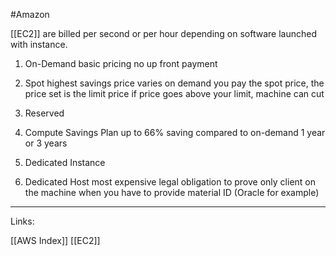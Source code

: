 #Amazon 


[[EC2]] are billed per second or per hour depending on software launched with instance.


1. On-Demand
	basic pricing 
	no up front payment 

2. Spot
	 highest savings
	 price varies on demand 
	 you pay the spot price, the price set is the limit price
	 if price goes above your limit, machine can cut  

3. Reserved

4. Compute Savings Plan
	 up to 66% saving compared to on-demand
	 1 year or 3 years

5. Dedicated Instance 

6. Dedicated Host
	 most expensive 
	 legal obligation to prove only client on the machine
	 when you have to provide material ID (Oracle for example)



---
Links:

[[AWS Index]]
[[EC2]]